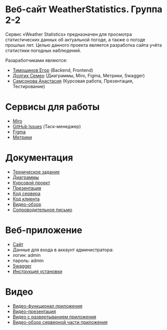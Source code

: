 # Веб-сайт WeatherStatistics. Группа 2-2
Сервис «Weather Statistics» предназначен для просмотра статистических данных об 
актуальной погоде, а также о погоде прошлых лет.
Целью данного проекта является разработка сайта учёта статистики погодных наблюдений.

Разаработчиками являются:
* [Тимошинов Егор](https://github.com/Morgomir1) (Backend, Frontend)
* [Долгих Семен](https://github.com/BlG-SEM) (Диаграммы, Miro, Figma, Метрики, Swagger)
* [Самсонова Анастасия](https://github.com/Nastya-Samsonova) (Курсовая работа, Презентация, Тестирование)

# Сервисы для работы
* [Miro](https://miro.com/app/board/uXjVMdmeG98=/)
* [GitHub Issues](https://github.com/Morgomir1/WeatherStatistics/issues) (Таск-менеджер)
* [Figma](https://www.figma.com/file/1puqRHwjSr7R51WveWESQW/Untitled?node-id=0%3A1&t=1qfSRSPv4mcw0xyQ-1)
* [Метрики](https://metrika.yandex.ru/dashboard?id=93829072)

# Документация
* [Техническое задание](https://github.com/Morgomir1/WeatherStatistics/blob/main/Documentation/%D0%A2%D0%B5%D1%85%D0%BD%D0%B8%D1%87%D0%B5%D1%81%D0%BA%D0%BE%D0%B5%20%D0%B7%D0%B0%D0%B4%D0%B0%D0%BD%D0%B8%D0%B5%202-2.pdf)
* [Диаграммы](https://github.com/Morgomir1/WeatherStatistics/tree/main/Diagrams)
* [Курсовой проект](https://github.com/Morgomir1/WeatherStatistics/blob/main/Documentation/Курсовой%20прооект_1.pdf)
* [Презентация](https://github.com/Morgomir1/WeatherStatistics/blob/main/Documentation/Погодная%20статистика.pdf)
* [Код сервера](https://github.com/Morgomir1/WeatherStatistics/tree/develop/src/main/java/weatherStatistics)
* [Код клиента](https://github.com/Morgomir1/WeatherStatistics/tree/develop/src/main/resources)
* [Видео-обзор](https://drive.google.com/drive/folders/103oacY7_KdSL9nYpxMCCLh8C_k2mZpLQ)
* [Сопроводительное письмо](https://github.com/Morgomir1/WeatherStatistics/blob/main/Documentation/%D0%A1%D0%BE%D0%BF%D1%80%D0%BE%D0%B2%D0%BE%D0%B4%D0%B8%D1%82%D0%B5%D0%BB%D1%8C%D0%BD%D0%BE%D0%B5%20%D0%BF%D0%B8%D1%81%D1%8C%D0%BC%D0%BE.pdf)
# Веб-приложение
* [Сайт](http://194.67.119.36:8090/)
* Данные для входа в аккаунт администратора:
* логин: admin
* пароль: admin
* [Swagger](http://194.67.119.36:8090/swagger-ui/index.html)
* [Инструкция установки](https://github.com/Morgomir1/WeatherStatistics/blob/main/Documentation/instruction.txt)
# Видео
* [Видео-функционал приложения](https://drive.google.com/file/d/1NaVlO1e490X_--mVdr9WaJsyYjq_wuJQ/view?usp=drive_link)
* [Видео-презентация](https://drive.google.com/file/d/146CO5wfCWvvWNDkX02BWbrO6VPdMNtJ3/view?usp=drive_link)
* [Видео с развертыванием приложения](https://drive.google.com/file/d/1EAa0d4i9GXspWxixKFEgQWS_eKGM2hHO/view?usp=drive_link)
* [Видео-обзор серверной части приложения](https://drive.google.com/file/d/1zXaMjREG8Zr0dJqCIHmAAi3rJT7Z1_Is/view?usp=drive_link)
